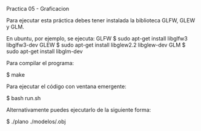 Practica 05 - Graficacion

Para ejecutar esta práctica debes tener instalada la biblioteca GLFW, GLEW y GLM.

En ubuntu, por ejemplo, se ejecuta:
GLFW
$ sudo apt-get install libglfw3 libglfw3-dev
GLEW
$ sudo apt-get install libglew2.2 libglew-dev
GLM
$ sudo apt-get install libglm-dev

Para compilar el programa:

$ make

Para ejecutar el código con ventana emergente:

$ bash run.sh

Alternativamente puedes ejecutarlo de la siguiente forma:

$ ./plano ./modelos/<nombre>.obj
